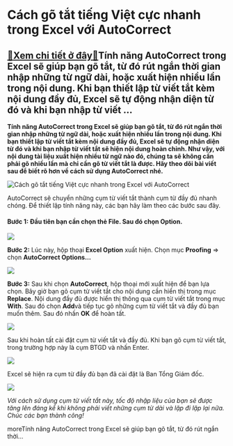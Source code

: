 Cách gõ tắt tiếng Việt cực nhanh trong Excel với AutoCorrect
============================================================

[:gift:Xem chi tiết ở đây:gift:](https://hddtvn.com/cach-go-tat-tieng-viet-cuc-nhanh-trong-excel-voi-autocorrect/)Tính năng AutoCorrect trong Excel sẽ giúp bạn gõ tắt, từ đó rút ngắn thời gian nhập những từ ngữ dài, hoặc xuất hiện nhiều lần trong nội dung. Khi bạn thiết lập từ viết tắt kèm nội dung đầy đủ, Excel sẽ tự động nhận diện từ đó và khi bạn nhập từ viết …
------------------------------------------------------------------------------------------------------------------------------------------------------------------------------------------------------------------------------------------------------------

**Tính năng AutoCorrect trong Excel sẽ giúp bạn gõ tắt, từ đó rút ngắn thời gian nhập những từ ngữ dài, hoặc xuất hiện nhiều lần trong nội dung. Khi bạn thiết lập từ viết tắt kèm nội dung đầy đủ, Excel sẽ tự động nhận diện từ đó và khi bạn nhập từ viết tắt sẽ hiện nội dung hoàn chỉnh. Như vậy, với nội dung tài liệu xuất hiện nhiều từ ngữ nào đó, chúng ta sẽ không cần phải gõ nhiều lần mà chỉ cần gõ từ viết tắt là được. Hãy theo dõi bài viết sau để biết rõ hơn về cách sử dụng AutoCorrect nhé.**


![Cách gõ tắt tiếng Việt cực nhanh trong Excel với AutoCorrect](https://hddtvn.com/wp-content/uploads/2021/01/go-tat-excel.jpg)


AutoCorrect sẽ chuyển những cụm từ viết tắt thành cụm từ đầy đủ nhanh chóng. Để thiết lập tính năng này, các bạn hãy làm theo các bước sau đây.


#### **Bước 1:** Đầu tiên bạn cần chọn thẻ **File**. Sau đó chọn **Option**.


![](https://hddtvn.com/wp-content/uploads/2021/01/uGNXA2I.png)


**Bước 2:** Lúc này, hộp thoại **Excel Option** xuất hiện. Chọn mục **Proofing** => chọn **AutoCorrect Options…**


![](https://hddtvn.com/wp-content/uploads/2021/01/RQGdcdP.png)


**Bước 3:** Sau khi chọn **AutoCorrect**, hộp thoại mới xuất hiện để bạn lựa chọn. Bây giờ bạn gõ cụm từ viết tắt cho nội dung cần hiển thị trong mục **Replace**. Nội dung đầy đủ được hiển thị thông qua cụm từ viết tắt trong mục **With**. Sau đó chọn **Add**và tiếp tục gõ những cụm từ viết tắt và đầy đủ bạn muốn thêm. Sau đó nhấn **OK** để hoàn tất.


![](https://hddtvn.com/wp-content/uploads/2021/01/hSBtkVs.png)


Sau khi hoàn tất cài đặt cụm từ viết tắt và đầy đủ. Khi bạn gõ cụm từ viết tắt, trong trường hợp này là cụm BTGD và nhấn Enter.


![](https://hddtvn.com/wp-content/uploads/2021/01/gBbAMfm.png)


Excel sẽ hiện ra cụm từ đầy đủ bạn đã cài đặt là Ban Tổng Giám đốc.


![](https://hddtvn.com/wp-content/uploads/2021/01/IODDtdO.png)


*Với cách sử dụng cụm từ viết tắt này, tốc độ nhập liệu của bạn sẽ được tăng lên đáng kể khi không phải viết những cụm từ dài và lặp đi lặp lại nữa. Chúc các bạn thành công!*


moreTính năng AutoCorrect trong Excel sẽ giúp bạn gõ tắt, từ đó rút ngắn thời…

